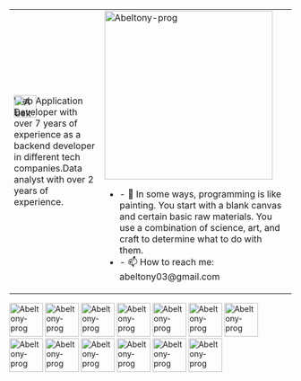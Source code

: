 
<!--
**abeltony-prog/abeltony-prog** is a ✨ _special_ ✨ repository because its `README.md` (this file) appears on your GitHub profile.

Here are some ideas to get you started:

![GitHub Activity Graph](https://activity-graph.herokuapp.com/graph?username=abeltony-prog&theme=dracula&hide_border=true)
-->

<table>
<tr>
  <td valign="left">
  <div>
        <img style="margin_left:120px;position:absolute;" width="40px" src="https://www.citypng.com/public/uploads/small/11640439066gvdicej5lgzwysh67xgewiixiqsmd6phvcidruhbvrizlpwtl7qhjckdiizpl7lvj3dgyl780ezhsdo2yp6bqe8tvg7eqvaa1p6n.png" width="300" alt="Abeltony-prog"/>
      <p>Web Application Developer with over 7 years of experience as a backend developer in different tech companies.Data analyst with over 2 years of experience.</p>
      </div>
<td >

   <a>
      <img src="https://cdn.dribbble.com/users/2592071/screenshots/7327591/logo-artboard_2_4x_4x.png" width="300" alt="Abeltony-prog"/>
      <ul>
        <li>- 💬 In some ways, programming is like painting. You start with a blank canvas and certain basic raw materials. You use a combination of science, art, and craft to determine what to do with them.</li>
        <li>- 📫 How to reach me: abeltony03@gmail.com</li>
      </ul>
  </a>

  </td>

</tr>
</table>

<div>
  
   <img width="60" src="https://upload.wikimedia.org/wikipedia/commons/thumb/9/9a/Laravel.svg/1200px-Laravel.svg.png" width="300" alt="Abeltony-prog"/>
  <img width="60" src="https://upload.wikimedia.org/wikipedia/commons/thumb/1/17/GraphQL_Logo.svg/1200px-GraphQL_Logo.svg.png" width="300" alt="Abeltony-prog"/>
  <img width="60" src="https://cdn-icons-png.flaticon.com/512/5968/5968342.png" width="300" alt="Abeltony-prog"/>
  <img width="60" src="https://cdn-icons-png.flaticon.com/512/5968/5968218.png" width="300" alt="Abeltony-prog"/>
  <img width="60" src="https://cdn-icons-png.flaticon.com/512/5968/5968292.png" width="300" alt="Abeltony-prog"/>
  <img width="60" src="https://cdn-icons-png.flaticon.com/512/5968/5968350.png" width="300" alt="Abeltony-prog"/>
  <img width="60" src="https://cdn-icons-png.flaticon.com/512/5968/5968381.png" width="300" alt="Abeltony-prog"/>
  <img width="60" src="https://cdn-icons-png.flaticon.com/512/919/919847.png" width="300" alt="Abeltony-prog"/>
  <img width="60" src="https://laravel-livewire.com/img/twitter.png"          width="300" alt="Abeltony-prog"/>
  <img width="60" src="https://cdn-icons-png.flaticon.com/512/1688/1688400.png" width="300" alt="Abeltony-prog"/>
  <img width="60" src="https://encrypted-tbn0.gstatic.com/images?q=tbn:ANd9GcTKLSmQgq26IpWh1_tSZ9AyWFJ4v5biroQ5KQ&usqp=CAU" width="300" alt="Abeltony-prog"/>
   <img width="60" src="https://cdn-icons-png.flaticon.com/512/5968/5968313.png" width="300" alt="Abeltony-prog"/>
  <img width="60" src="https://cdn-icons-png.flaticon.com/512/1199/1199128.png" width="300" alt="Abeltony-prog"/>
      <ul>
  </div>
  


